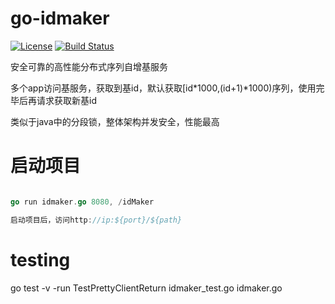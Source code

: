 # go-idmaker

[![License](http://img.shields.io/:license-apache-brightgreen.svg)](http://www.apache.org/licenses/LICENSE-2.0.html)
[![Build Status](https://travis-ci.org/data2/go-idmaker.svg?branch=master)](https://travis-ci.org/data2/go-idmaker)

 安全可靠的高性能分布式序列自增基服务

 多个app访问基服务，获取到基id，默认获取[id*1000,(id+1)*1000)序列，使用完毕后再请求获取新基id

 类似于java中的分段锁，整体架构并发安全，性能最高

# 启动项目

```go

go run idmaker.go 8080, /idMaker

启动项目后，访问http://ip:${port}/${path}

```

# testing

go test -v -run TestPrettyClientReturn  idmaker_test.go idmaker.go 

